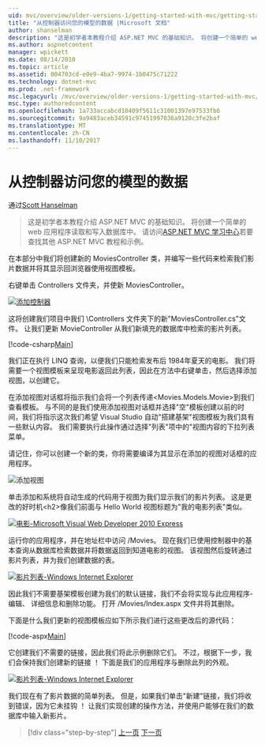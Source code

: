 ```yaml
---
uid: mvc/overview/older-versions-1/getting-started-with-mvc/getting-started-with-mvc-part5
title: "从控制器访问您的模型的数据 |Microsoft 文档"
author: shanselman
description: "这是初学者本教程介绍 ASP.NET MVC 的基础知识。 将创建一个简单的 web 应用程序读取和写入数据库中。"
ms.author: aspnetcontent
manager: wpickett
ms.date: 08/14/2010
ms.topic: article
ms.assetid: 004703cd-e0e9-4ba7-9974-1b0475c71222
ms.technology: dotnet-mvc
ms.prod: .net-framework
msc.legacyurl: /mvc/overview/older-versions-1/getting-started-with-mvc/getting-started-with-mvc-part5
msc.type: authoredcontent
ms.openlocfilehash: 1a733accabcd10409f5611c31001397e97533fb6
ms.sourcegitcommit: 9a9483aceb34591c97451997036a9120c3fe2baf
ms.translationtype: MT
ms.contentlocale: zh-CN
ms.lasthandoff: 11/10/2017
---
```

<a name="accessing-your-models-data-from-a-controller"></a>从控制器访问您的模型的数据
====================
通过[Scott Hanselman](https://github.com/shanselman)

> 这是初学者本教程介绍 ASP.NET MVC 的基础知识。 将创建一个简单的 web 应用程序读取和写入数据库中。 请访问[ASP.NET MVC 学习中心](../../../index.md)若要查找其他 ASP.NET MVC 教程和示例。


在本部分中我们将创建新的 MoviesController 类，并编写一些代码来检索我们影片数据并将其显示回浏览器使用视图模板。

右键单击 Controllers 文件夹，并使新 MoviesController。

[![添加控制器](getting-started-with-mvc-part5/_static/image2.png)](getting-started-with-mvc-part5/_static/image1.png)

这将创建我们项目中我们 \Controllers 文件夹下的新"MoviesController.cs"文件。 让我们更新 MovieController 从我们新填充的数据库中检索的影片列表。

[!code-csharp[Main](getting-started-with-mvc-part5/samples/sample1.cs)]

我们正在执行 LINQ 查询，以便我们只能检索发布后 1984年夏天的电影。 我们将需要一个视图模板来呈现电影返回此列表，因此在方法中右键单击，然后选择添加视图，以创建它。

在添加视图对话框将指示我们会将一个列表传递&lt;Movies.Models.Movie&gt;到我们查看模板。 与不同的是我们使用添加视图对话框并选择"空"模板创建以前的时间，我们将指示这次我们希望 Visual Studio 自动"搭建基架"视图模板为我们具有一些默认内容。 我们需要执行此操作通过选择"列表"项中的"视图内容的下拉列表菜单。

请记住，你可以创建一个新的类，你将需要编译为其显示在添加的视图对话框的应用程序。

![添加视图](getting-started-with-mvc-part5/_static/image3.png)

单击添加和系统将自动生成的代码用于视图为我们显示我们的影片列表。 这是更改的好时机&lt;h2&gt;像我们前面与 Hello World 视图标题为"我的电影列表"类似。

[![电影-Microsoft Visual Web Developer 2010 Express](getting-started-with-mvc-part5/_static/image5.png)](getting-started-with-mvc-part5/_static/image4.png)

运行你的应用程序，并在地址栏中访问 /Movies。 现在我们已使用控制器中的基本查询从数据库检索数据并将数据返回到知道电影的视图。 该视图然后旋转通过影片列表，并为我们创建数据的表。

[![影片列表-Windows Internet Explorer](getting-started-with-mvc-part5/_static/image7.png)](getting-started-with-mvc-part5/_static/image6.png)

因此我们不需要基架模板创建为我们的默认链接，我们不会将实现与此应用程序-编辑、 详细信息和删除功能。 打开 /Movies/Index.aspx 文件并将其删除。

下面是什么我们更新的视图模板应如下所示我们进行这些更改后的源代码：

[!code-aspx[Main](getting-started-with-mvc-part5/samples/sample2.aspx)]

它创建我们不需要的链接，因此我们将此示例删除它们。 不过，根据下一步，我们会保持我们创建新的链接 ！ 下面是我们的应用程序与删除此列的外观。

[![影片列表-Windows Internet Explorer](getting-started-with-mvc-part5/_static/image9.png)](getting-started-with-mvc-part5/_static/image8.png)

我们现在有了影片数据的简单列表。 但是，如果我们单击"新建"链接，我们将收到错误，因为它未挂钩 ！ 让我们实现创建的操作方法，并使用户能够在我们的数据库中输入新影片。

>[!div class="step-by-step"]
[上一页](getting-started-with-mvc-part4.md)
[下一页](getting-started-with-mvc-part6.md)
